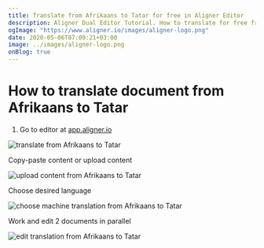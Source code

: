 ```yaml
---
title: Translate from Afrikaans to Tatar for free in Aligner Editor
description: Aligner Dual Editor Tutorial. How to translate for free from Afrikaans to Tatar. Aligner is multilingual document management platform. 
ogImage: "https://www.aligner.io/images/aligner-logo.png"
date: 2020-05-06T07:09:21+03:00
image: ../images/aligner-logo.png
onBlog: true
---
```


# How to translate document from Afrikaans to Tatar

1. Go to editor at [app.aligner.io](https://app.aligner.io "Aligner App web page")

![translate from Afrikaans to Tatar](../aligner-blank-editor.png "translate from Afrikaans to Tatar")

Copy-paste content or upload content

![upload content from Afrikaans to Tatar](../aligner-uploaded-document.png "upload content from Afrikaans to Tatar")

Choose desired language

![choose machine translation from Afrikaans to Tatar](../aligner-language-dropdown.png "choose machine translation from Afrikaans to Tatar")

Work and edit 2 documents in parallel

![edit translation from Afrikaans to Tatar](../aligner-double-sitded-editor.png "edit translation from Afrikaans to Tatar")

